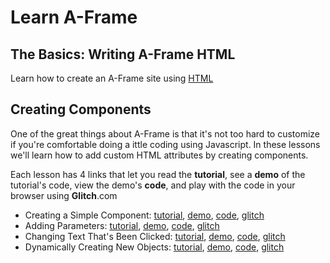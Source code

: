 # Learn A-Frame  
   
## The Basics: Writing A-Frame HTML
Learn how to create an A-Frame site using [HTML](basics/getting-started.html)


## Creating Components

One of the great things about A-Frame is that it's not too hard to customize if you're comfortable doing a ittle coding using Javascript.  In these lessons we'll learn how to add custom HTML attributes by creating components.

Each lesson has 4 links that let you read the **tutorial**, see a **demo** of the tutorial's code, view the demo's **code**, and play with the code in your browser using **Glitch**.com

- Creating a Simple Component: [tutorial](coding/components/10-basic-component.html), [demo](coding/components/code/00-whats-bugging-me.html),  [code](),  [glitch]()
- Adding Parameters:  [tutorial](coding/components/20-parameters.html), [demo](coding/components/code/20-parameters.html), [code](), [glitch]()
- Changing Text That's Been Clicked: [tutorial](coding/components/30-clickable.html), [demo](coding/components/30-clickable.html), [code](), [glitch]()
- Dynamically Creating New Objects: [tutorial](coding/components/30-clickable-2.html), [demo](coding/components/30-clickable-2.html), [code](), [glitch]()

<!-- ### Creating Custom Primitives A.K.A. HTML Tags -->

<!-- Not only can you create HTML attributes, you can also create your own HTML tags, called primitives. These lessons will show you how.
- [primitive](coding/primitives/code/020-gblock-primitive.html)
- [google block](coding/primitives/code/010-gblock.html)
- [furniture](coding/primitives/code/030-furniture.html) -->
